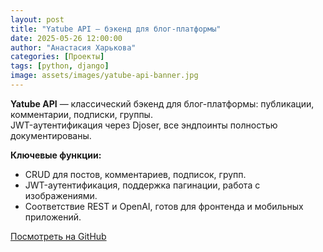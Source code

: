 ```yaml
---
layout: post
title: "Yatube API — бэкенд для блог-платформы"
date: 2025-05-26 12:00:00
author: "Анастасия Харькова"
categories: [Проекты]
tags: [python, django]
image: assets/images/yatube-api-banner.jpg
---
```


**Yatube API** — классический бэкенд для блог-платформы: публикации, комментарии, подписки, группы.  
JWT-аутентификация через Djoser, все эндпоинты полностью документированы.

**Ключевые функции:**
- CRUD для постов, комментариев, подписок, групп.
- JWT-аутентификация, поддержка пагинации, работа с изображениями.
- Соответствие REST и OpenAI, готов для фронтенда и мобильных приложений.


[Посмотреть на GitHub](https://github.com/AVKharkova/api_final_yatube)
